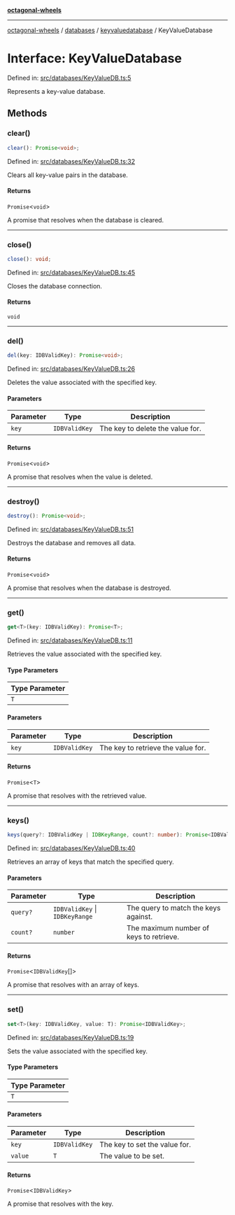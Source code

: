 [**octagonal-wheels**](../../../../../../README.md)

***

[octagonal-wheels](../../../../../../globals.md) / [databases](../../../README.md) / [keyvaluedatabase](../README.md) / KeyValueDatabase

# Interface: KeyValueDatabase

Defined in: [src/databases/KeyValueDB.ts:5](https://github.com/vrtmrz/octagonal-wheels/blob/main/src/databases/KeyValueDB.ts#L5)

Represents a key-value database.

## Methods

### clear()

```ts
clear(): Promise<void>;
```

Defined in: [src/databases/KeyValueDB.ts:32](https://github.com/vrtmrz/octagonal-wheels/blob/main/src/databases/KeyValueDB.ts#L32)

Clears all key-value pairs in the database.

#### Returns

`Promise`\<`void`\>

A promise that resolves when the database is cleared.

***

### close()

```ts
close(): void;
```

Defined in: [src/databases/KeyValueDB.ts:45](https://github.com/vrtmrz/octagonal-wheels/blob/main/src/databases/KeyValueDB.ts#L45)

Closes the database connection.

#### Returns

`void`

***

### del()

```ts
del(key: IDBValidKey): Promise<void>;
```

Defined in: [src/databases/KeyValueDB.ts:26](https://github.com/vrtmrz/octagonal-wheels/blob/main/src/databases/KeyValueDB.ts#L26)

Deletes the value associated with the specified key.

#### Parameters

| Parameter | Type | Description |
| ------ | ------ | ------ |
| `key` | `IDBValidKey` | The key to delete the value for. |

#### Returns

`Promise`\<`void`\>

A promise that resolves when the value is deleted.

***

### destroy()

```ts
destroy(): Promise<void>;
```

Defined in: [src/databases/KeyValueDB.ts:51](https://github.com/vrtmrz/octagonal-wheels/blob/main/src/databases/KeyValueDB.ts#L51)

Destroys the database and removes all data.

#### Returns

`Promise`\<`void`\>

A promise that resolves when the database is destroyed.

***

### get()

```ts
get<T>(key: IDBValidKey): Promise<T>;
```

Defined in: [src/databases/KeyValueDB.ts:11](https://github.com/vrtmrz/octagonal-wheels/blob/main/src/databases/KeyValueDB.ts#L11)

Retrieves the value associated with the specified key.

#### Type Parameters

| Type Parameter |
| ------ |
| `T` |

#### Parameters

| Parameter | Type | Description |
| ------ | ------ | ------ |
| `key` | `IDBValidKey` | The key to retrieve the value for. |

#### Returns

`Promise`\<`T`\>

A promise that resolves with the retrieved value.

***

### keys()

```ts
keys(query?: IDBValidKey | IDBKeyRange, count?: number): Promise<IDBValidKey[]>;
```

Defined in: [src/databases/KeyValueDB.ts:40](https://github.com/vrtmrz/octagonal-wheels/blob/main/src/databases/KeyValueDB.ts#L40)

Retrieves an array of keys that match the specified query.

#### Parameters

| Parameter | Type | Description |
| ------ | ------ | ------ |
| `query?` | `IDBValidKey` \| `IDBKeyRange` | The query to match the keys against. |
| `count?` | `number` | The maximum number of keys to retrieve. |

#### Returns

`Promise`\<`IDBValidKey`[]\>

A promise that resolves with an array of keys.

***

### set()

```ts
set<T>(key: IDBValidKey, value: T): Promise<IDBValidKey>;
```

Defined in: [src/databases/KeyValueDB.ts:19](https://github.com/vrtmrz/octagonal-wheels/blob/main/src/databases/KeyValueDB.ts#L19)

Sets the value associated with the specified key.

#### Type Parameters

| Type Parameter |
| ------ |
| `T` |

#### Parameters

| Parameter | Type | Description |
| ------ | ------ | ------ |
| `key` | `IDBValidKey` | The key to set the value for. |
| `value` | `T` | The value to be set. |

#### Returns

`Promise`\<`IDBValidKey`\>

A promise that resolves with the key.
